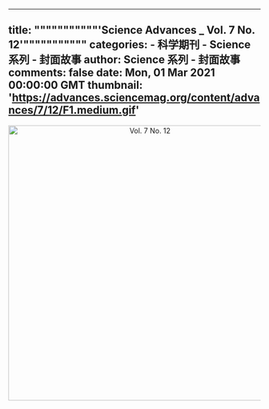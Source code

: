 
---
title: """""""""""'Science Advances _ Vol. 7 No. 12'"""""""""""
categories: 
    - 科学期刊
    - Science 系列 - 封面故事
author: Science 系列 - 封面故事
comments: false
date: Mon, 01 Mar 2021 00:00:00 GMT
thumbnail: 'https://advances.sciencemag.org/content/advances/7/12/F1.medium.gif'
---

<div>   
<div align="center"><img src="https://advances.sciencemag.org/content/advances/7/12/F1.medium.gif" alt="Vol. 7 No. 12" width="550" height="auto" referrerpolicy="no-referrer"></div>  
</div>
            